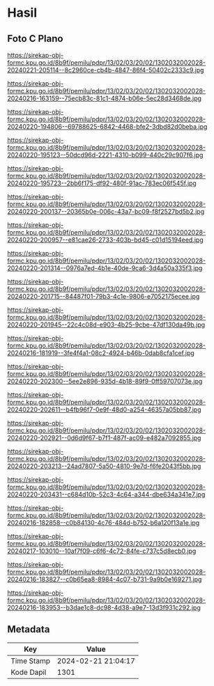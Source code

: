 # Hasil

## Foto C Plano

https://sirekap-obj-formc.kpu.go.id/8b9f/pemilu/pdpr/13/02/03/20/02/1302032002028-20240221-205114--8c2960ce-cb4b-4847-86f4-50402c2333c9.jpg

https://sirekap-obj-formc.kpu.go.id/8b9f/pemilu/pdpr/13/02/03/20/02/1302032002028-20240216-163159--75ecb83c-81c1-4874-b06e-5ec28d3468de.jpg

https://sirekap-obj-formc.kpu.go.id/8b9f/pemilu/pdpr/13/02/03/20/02/1302032002028-20240220-194806--69788625-6842-4468-bfe2-3dbd82d0beba.jpg

https://sirekap-obj-formc.kpu.go.id/8b9f/pemilu/pdpr/13/02/03/20/02/1302032002028-20240220-195123--50dcd96d-2221-4310-b099-440c29c907f6.jpg

https://sirekap-obj-formc.kpu.go.id/8b9f/pemilu/pdpr/13/02/03/20/02/1302032002028-20240220-195723--2bb6f175-df92-480f-91ac-783ec06f545f.jpg

https://sirekap-obj-formc.kpu.go.id/8b9f/pemilu/pdpr/13/02/03/20/02/1302032002028-20240220-200137--20365b0e-006c-43a7-bc09-f8f2527bd5b2.jpg

https://sirekap-obj-formc.kpu.go.id/8b9f/pemilu/pdpr/13/02/03/20/02/1302032002028-20240220-200957--e81cae26-2733-403b-bd45-c01d15194eed.jpg

https://sirekap-obj-formc.kpu.go.id/8b9f/pemilu/pdpr/13/02/03/20/02/1302032002028-20240220-201314--0976a7ed-4b1e-40de-9ca6-3d4a50a335f3.jpg

https://sirekap-obj-formc.kpu.go.id/8b9f/pemilu/pdpr/13/02/03/20/02/1302032002028-20240220-201715--84487f01-79b3-4c1e-9806-e7052175ecee.jpg

https://sirekap-obj-formc.kpu.go.id/8b9f/pemilu/pdpr/13/02/03/20/02/1302032002028-20240220-201945--22c4c08d-e903-4b25-9cbe-47df130da49b.jpg

https://sirekap-obj-formc.kpu.go.id/8b9f/pemilu/pdpr/13/02/03/20/02/1302032002028-20240216-181919--3fe4f4a1-08c2-4924-b46b-0dab8cfa1cef.jpg

https://sirekap-obj-formc.kpu.go.id/8b9f/pemilu/pdpr/13/02/03/20/02/1302032002028-20240220-202300--5ee2e896-935d-4b18-89f9-0ff59707073e.jpg

https://sirekap-obj-formc.kpu.go.id/8b9f/pemilu/pdpr/13/02/03/20/02/1302032002028-20240220-202611--b4fb96f7-0e9f-48d0-a254-46357a05bb87.jpg

https://sirekap-obj-formc.kpu.go.id/8b9f/pemilu/pdpr/13/02/03/20/02/1302032002028-20240220-202921--0d6d9f67-b7f1-487f-ac09-e482a7092855.jpg

https://sirekap-obj-formc.kpu.go.id/8b9f/pemilu/pdpr/13/02/03/20/02/1302032002028-20240220-203213--24ad7807-5a50-4810-9e7d-f6fe2043f5bb.jpg

https://sirekap-obj-formc.kpu.go.id/8b9f/pemilu/pdpr/13/02/03/20/02/1302032002028-20240220-203431--c684d10b-52c3-4c64-a344-dbe634a341e7.jpg

https://sirekap-obj-formc.kpu.go.id/8b9f/pemilu/pdpr/13/02/03/20/02/1302032002028-20240216-182858--c0b84130-4c76-484d-b752-b6a120f13a1e.jpg

https://sirekap-obj-formc.kpu.go.id/8b9f/pemilu/pdpr/13/02/03/20/02/1302032002028-20240217-103010--10af7f09-c6f6-4c72-84fe-c737c5d8ecb0.jpg

https://sirekap-obj-formc.kpu.go.id/8b9f/pemilu/pdpr/13/02/03/20/02/1302032002028-20240216-183827--c0b65ea8-8984-4c07-b731-9a9b0e169271.jpg

https://sirekap-obj-formc.kpu.go.id/8b9f/pemilu/pdpr/13/02/03/20/02/1302032002028-20240216-183953--b3dae1c8-dc98-4d38-a9e7-13d3f931c292.jpg


## Metadata

| Key        | Value               |
| ---------- | ------------------- |
| Time Stamp | 2024-02-21 21:04:17 |
| Kode Dapil | 1301                |



